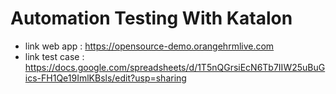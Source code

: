 # Automation Testing With Katalon
- link web app : https://opensource-demo.orangehrmlive.com
- link test case : https://docs.google.com/spreadsheets/d/1T5nQGrsiEcN6Tb7IIW25uBuGics-FH1Qe19ImlKBsls/edit?usp=sharing
